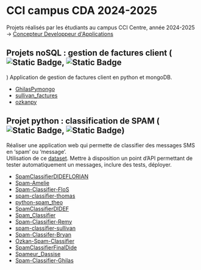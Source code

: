 # CCI campus CDA 2024-2025

Projets réalisés par les étudiants au campus CCI Centre, année 2024-2025
-> [Concepteur Developpeur d'Applications](https://www.campus-centre.fr/formation/concepteur-developpeur-dapplications/)

## Projets noSQL : gestion de factures client (![Static Badge](https://img.shields.io/badge/language-python-red), ![Static Badge](https://img.shields.io/badge/database-noSQL_MongoDB-red)
)
Application de gestion de factures client en python et mongoDB.
- [GhilasPymongo](https://github.com/CCI-CDA/GhilasPymongo)
- [sullivan_factures](https://github.com/CCI-CDA/sullivan_factures)
- [ozkanpy](https://github.com/CCI-CDA/ozkanpy)

## Projet python : classification de SPAM (![Static Badge](https://img.shields.io/badge/language-python-red), ![Static Badge](https://img.shields.io/badge/SPAM-blue))
Réaliser une application web qui permette de classifier des messages SMS en ‘spam’ ou ‘message’.  
Utilisation de ce [dataset](https://github.com/remijul/dataset/blob/master/SMSSpamCollection).
Mettre à disposition un point d’API permettant de tester automatiquement un messages, inclure des tests, déployer.
- [SpamClassifierDIDEFLORIAN](https://github.com/CCI-CDA/SpamClassifierDIDEFLORIAN)
- [Spam-Amelie](https://github.com/CCI-CDA/Spam-Amelie)
- [Spam-Classifier-FloS](https://github.com/CCI-CDA/Spam-Classifier-FloS)
- [spam-classifier-thomas](https://github.com/CCI-CDA/spam-classifier-thomas)
- [python-spam_theo](https://github.com/CCI-CDA/python-spam_theo)
- [SpamClassifierDIDEF](https://github.com/CCI-CDA/SpamClassifierDIDEF)
- [Spam_Classifier](https://github.com/CCI-CDA/Spam_Classifier)
- [Spam-Classifier-Remy](https://github.com/CCI-CDA/Spam-Classifier-Remy)
- [spam-classifier-sullivan](https://github.com/CCI-CDA/spam-classifier-sullivan)
- [Spam-Classifer-Bryan](https://github.com/CCI-CDA/Spam-Classifer-Bryan)
- [Ozkan-Spam-Classifier](https://github.com/CCI-CDA/Ozkan-Spam-Classifier)
- [SpamClassifierFinalDide](https://github.com/CCI-CDA/SpamClassifierFinalDide)
- [Spameur_Dassise](https://github.com/CCI-CDA/Spameur_Dassise)
- [Spam-Classifier-Ghilas](https://github.com/CCI-CDA/Spam-Classifier-Ghilas)
